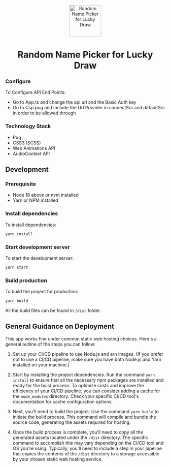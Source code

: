 <p align="center">
    <img alt="Random Name Picker for Lucky Draw" src="./logo.svg" width="100" />
</p>
<h1 align="center">Random Name Picker for Lucky Draw</h1>

### Configure
To Configure API End Points:
* Go to App.ts and change the api url and the Basic Auth key
* Go to Csp.pug and include the Url Provider in connectSrc and defaultSrc in order to be allowed through


### Technology Stack
* Pug
* CSS3 (SCSS)
* Web Animations API
* AudioContext API

## Development

### Prerequisite
* Node 18 above or nvm installed
* Yarn or NPM installed

### Install dependencies
To install dependencies:
```bash
yarn install
```

### Start development server
To start the development server:
```bash
yarn start
```

### Build production
To build the project for production:
```bash
yarn build
```
All the build files can be found in `/dist` folder.

## General Guidance on Deployment

This app works fine under common static web hosting choices. Here's a general outline of the steps you can follow:

1. Set up your CI/CD pipeline to use Node.js and arn images. (If you prefer not to use a CI/CD pipeline, make sure you have both Node.js and Yarn installed on your machine.)

2. Start by installing the project dependencies. Run the command `yarn install` to ensure that all the necessary npm packages are installed and ready for the build process. To optimize costs and improve the efficiency of your CI/CD pipeline, you can consider adding a cache for the `node_modules` directory. Check your specific CI/CD tool's documentation for cache configuration options.

3. Next, you'll need to build the project. Use the command `yarn build` to initiate the build process. This command will compile and bundle the source code, generating the assets required for hosting.

4. Once the build process is complete, you'll need to copy all the generated assets located under the `/dist` directory. The specific command to accomplish this may vary depending on the CI/CD tool and OS you're using. Typically, you'll need to include a step in your pipeline that copies the contents of the `/dist` directory to a storage accessible by your chosen static web hosting service.
